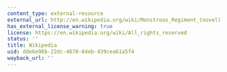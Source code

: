 ```yaml
---
content_type: external-resource
external_url: http://en.wikipedia.org/wiki/Monstrous_Regiment_(novel)
has_external_license_warning: true
license: https://en.wikipedia.org/wiki/All_rights_reserved
status: ''
title: Wikipedia
uid: dde6e96b-22dc-4670-84eb-439cea61a5f4
wayback_url: ''
---
```

